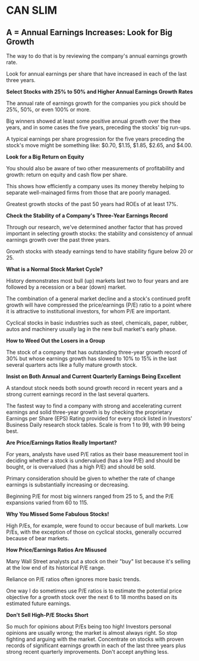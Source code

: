 # CAN SLIM

## A = Annual Earnings Increases: Look for Big Growth

The way to do that is by reviewing the company's annual earnings growth rate.

Look for annual earnings per share that have increased in each of the last three years.

**Select Stocks with 25% to 50% and Higher Annual Earnings Growth Rates**

The annual rate of earnings growth for the companies you pick should be 25%, 50%, or even 100% or more.

Big winners showed at least some positive annual growth over the thee years, and in some cases the five years, preceding the stocks' big run-ups.

A typical earnings per share progression for the five years preceding the stock's move might be something like: $0.70, $1.15, $1.85, $2.65, and $4.00.

**Look for a Big Return on Equity**

You should also be aware of two other measurements of profitability and growth: return on equity and cash flow per share.

This shows how efficiently a company uses its money thereby helping to separate well-mainaged firms from those that are poorly managed.

Greatest growth stocks of the past 50 years had ROEs of at least 17%.

**Check the Stability of a Company's Three-Year Earnings Record**

Through our research, we've determined another factor that has proved important in selecting growth stocks: the stability and consistency of annual earnings growth over the past three years.

Growth stocks with steady earnings tend to have stability figure below 20 or 25.

**What is a Normal Stock Market Cycle?**

History demonstrates most bull (up) markets last two to four years and are followed by a recession or a bear (down) market.

The combination of a general market decline and a stock's continued profit growth will have compressed the price/earnings (P/E) ratio to a point where it is attractive to institutional investors, for whom P/E are important.

Cyclical stocks in basic industries such as steel, chemicals, paper, rubber, autos and machinery usually lag in the new bull market's early phase.

**How to Weed Out the Losers in a Group**

The stock of a company that has outstanding three-year growth record of 30% but whose earnings growth has slowed to 10% to 15% in the last several quarters acts like a fully mature growth stock.

**Insist on Both Annual and Current Quarterly Earnings Being Excellent**

A standout stock needs both sound growth record in recent years and a strong current earnings record in the last several quarters.

The fastest way to find a company with strong and accelerating current earnings and solid three-year growth is by checking the proprietary Earnings per Share (EPS) Rating provided for every stock listed in Investors' Business Daily research stock tables. Scale is from 1 to 99, with 99 being best.

**Are Price/Earnings Ratios Really Important?**

For years, analysts have used P/E ratios as their base measurement tool in deciding whether a stock is undervalued (has a low P/E) and should be bought, or is overvalued (has a high P/E) and should be sold.

Primary consideration should be given to whether the rate of change earnings is substantially increasing or decreasing.

Beginning P/E for most big winners ranged from 25 to 5, and the P/E expansions varied from 60 to 115.

**Why You Missed Some Fabulous Stocks!**

High P/Es, for example, were found to occur because of bull markets. Low P/Es, with the exception of those on cyclical stocks, generally occurred because of bear markets.

**How Price/Earnings Ratios Are Misused**

Many Wall Street analysts put a stock on their "buy" list because it's selling at the low end of its historical P/E range.

Reliance on P/E ratios often ignores more basic trends.

One way I do sometimes use P/E ratios is to estimate the potential price objective for a growth stock over the next 6 to 18 months based on its estimated future earnings.

**Don't Sell High-P/E Stocks Short**

So much for opinions about P/Es being too high! Investors personal opinions are usually wrong; the market is almost always right. So stop fighting and arguing with the market.
Concentrate on stocks with proven records of significant earnings growth in each of the last three years plus strong recent quarterly improvements. Don't accept anything less.  
